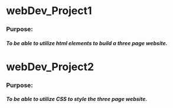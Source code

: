 # webDev_Project1

### Purpose:
##### To be able to utilize html elements to build a three page website.


# webDev_Project2

### Purpose:
##### To be able to utilize CSS to style the three page website.
